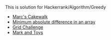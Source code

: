 This is solution for Hackerrank/Algorithm/Greedy

* [Marc's Cakewalk](https://www.hackerrank.com/challenges/marcs-cakewalk/problem)
* [Minimum absolute difference in an array](https://www.hackerrank.com/challenges/minimum-absolute-difference-in-an-array/problem)
* [Grid Challenge](https://www.hackerrank.com/challenges/grid-challenge/problem)
* [Mark and Toys](https://www.hackerrank.com/challenges/mark-and-toys/problem)
